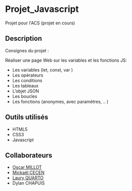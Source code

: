 # Projet_Javascript
Projet pour l'ACS (projet en cours)

## Description  
Consignes du projet : 

Réaliser une page Web sur les variables et les fonctions JS:
* Les variables (let, const, var )
* Les opérateurs
* Les conditions
* Les tableaux
* L’objet JSON
* Les boucles
* Les fonctions (anonymes, avec paramètres, .. )

## Outils utilisés  
* HTML5
* CSS3
* Javascript

## Collaborateurs
* [Oscar MILLOT](https://github.com/OscarM-Code)
* [Mickaël CECEN](https://github.com/MickaelCe)
* [Laury QUARTO](https://github.com/Lauryq)
* Dylan CHAPUIS 
